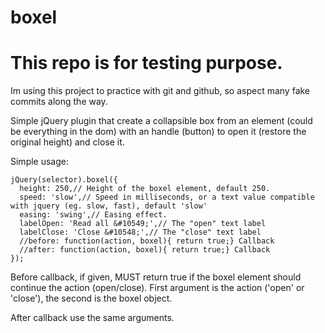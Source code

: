 boxel
=====

This repo is for testing purpose.
=====
Im using this project to practice with git and github, so aspect many fake commits along the way.

Simple jQuery plugin that create a collapsible box from an element (could be everything in the dom) with an handle (button) to open it (restore the original height) and close it.


Simple usage:

    jQuery(selector).boxel({
      height: 250,// Height of the boxel element, default 250.
      speed: 'slow',// Speed in milliseconds, or a text value compatible with jquery (eg. slow, fast), default 'slow'
      easing: 'swing',// Easing effect.
      labelOpen: 'Read all &#10549;',// The "open" text label
      labelClose: 'Close &#10548;',// The "close" text label
      //before: function(action, boxel){ return true;} Callback
      //after: function(action, boxel){ return true;} Callback
    });

Before callback, if given,  MUST return true if the boxel element should continue the action (open/close).
First argument is the action ('open' or 'close'), the second is the boxel object.

After callback use the same arguments.
